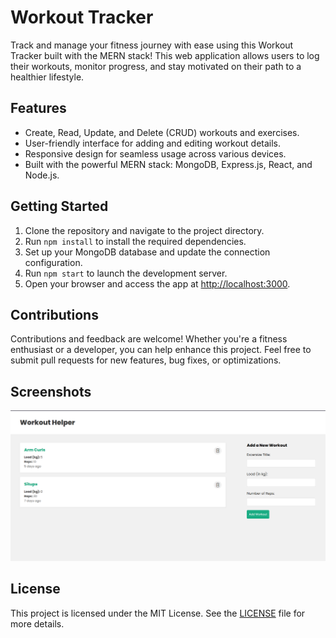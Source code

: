 # Workout Tracker

Track and manage your fitness journey with ease using this Workout Tracker built with the MERN stack! This web application allows users to log their workouts, monitor progress, and stay motivated on their path to a healthier lifestyle.

## Features

- Create, Read, Update, and Delete (CRUD) workouts and exercises.
- User-friendly interface for adding and editing workout details.
- Responsive design for seamless usage across various devices.
- Built with the powerful MERN stack: MongoDB, Express.js, React, and Node.js.

## Getting Started

1. Clone the repository and navigate to the project directory.
2. Run `npm install` to install the required dependencies.
3. Set up your MongoDB database and update the connection configuration.
4. Run `npm start` to launch the development server.
5. Open your browser and access the app at [http://localhost:3000](http://localhost:3000).

## Contributions

Contributions and feedback are welcome! Whether you're a fitness enthusiast or a developer, you can help enhance this project. Feel free to submit pull requests for new features, bug fixes, or optimizations.

## Screenshots

![App Screenshots](demo.png)



## License

This project is licensed under the MIT License. See the [LICENSE](link-to-license) file for more details.
